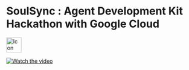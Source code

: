 # SoulSync : Agent Development Kit Hackathon with Google Cloud

<a href="https://medium.com/@saisamyuktha.n/adk-c16f53f624fc" target="_blank">
  <img src="https://cdn2.iconfinder.com/data/icons/social-media-2285/512/1_Medium_colored_svg-512.png" alt="Icon" width="40"/>
</a>

[![Watch the video](https://github.com/user-attachments/assets/c119161a-6bd2-4e81-a00b-5a3d4d473728)](https://youtu.be/zdYq2LZE2JE?si=TSnkivfZYZxCUwLa)
